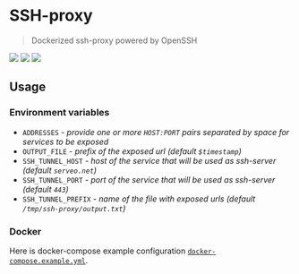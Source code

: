 # SSH-proxy

> Dockerized ssh-proxy powered by OpenSSH

[![](https://images.microbadger.com/badges/image/alebabai/ssh-proxy.svg)](https://microbadger.com/images/alebabai/ssh-proxy "Get your own image badge on microbadger.com")
[![](https://images.microbadger.com/badges/version/alebabai/ssh-proxy.svg)](https://microbadger.com/images/alebabai/ssh-proxy "Get your own version badge on microbadger.com")
[![](https://images.microbadger.com/badges/license/alebabai/ssh-proxy.svg)](https://microbadger.com/images/alebabai/ssh-proxy "Get your own license badge on microbadger.com")

## Usage

### Environment variables

- `ADDRESSES` - _provide one or more `HOST:PORT` pairs separated by space for services to be exposed_
- `OUTPUT_FILE` - _prefix of the exposed url (default `$timestamp`)_
- `SSH_TUNNEL_HOST` - _host of the service that will be used as ssh-server (default `serveo.net`)_
- `SSH_TUNNEL_PORT` - _port of the service that will be used as ssh-server (default `443`)_
- `SSH_TUNNEL_PREFIX` - _name of the file with exposed urls (default `/tmp/ssh-proxy/output.txt`)_

### Docker

Here is docker-compose example configuration [`docker-compose.example.yml`](docker-compose.example.yml).
